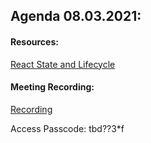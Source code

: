 ## Agenda 08.03.2021:

#### Resources:

[React State and Lifecycle](https://reactjs.org/docs/state-and-lifecycle.html)

#### Meeting Recording:

[Recording](https://us02web.zoom.us/rec/share/EMQ9PeppcFFuUm04gNU6FCfQcz15owU9avNVtcVex9kyT-xRKtQuj231tb4o5a0G.9a6V81SBXBgSVVZo)

Access Passcode: tbd??3\*f
